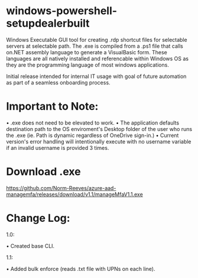 # windows-powershell-setupdealerbuilt

Windows Executable GUI tool for creating .rdp shortcut files for selectable servers at selectable path.  The .exe is compiled from a .ps1 file that calls on.NET assembly language to generate a VisualBasic form.  These languages are all natively installed and referencable within Windows OS as they are the programming language of most windows applications.

Initial release intended for internal IT usage with goal of future automation as part of a seamless onboarding process.



Important to Note:
=========
• .exe does not need to be elevated to work.
• The application defaults destination path to the OS enviroment's Desktop folder of the user who runs the .exe (ie. Path is dynamic regardless of OneDrive sign-in.)
• Current version's error handling will intentionally execute with no username variable if an invalid username is provided 3 times.

Download .exe
=========
https://github.com/Norm-Reeves/azure-aad-managemfa/releases/download/v1.1/manageMfaV1.1.exe

Change Log:
============
1.0:

  • Created base CLI.

1.1:

  • Added bulk enforce (reads .txt file with UPNs on each line).
